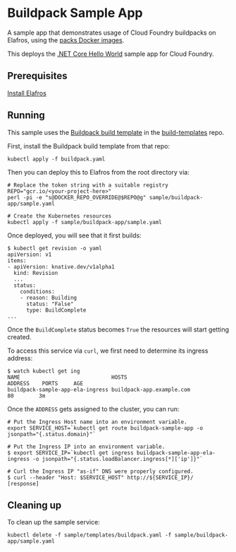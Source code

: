 # Buildpack Sample App

A sample app that demonstrates usage of Cloud Foundry buildpacks on Elafros,
using the [packs Docker images](https://github.com/sclevine/packs).

This deploys the [.NET Core Hello World](https://github.com/cloudfoundry-samples/dotnet-core-hello-world)
sample app for Cloud Foundry.

## Prerequisites

[Install Elafros](https://github.com/knative/install/blob/master/README.md)

## Running

This sample uses the [Buildpack build
template](https://github.com/knative/build-templates/blob/master/buildpack/buildpack.yaml)
in the [build-templates](https://github.com/knative/build-templates/) repo.

First, install the Buildpack build template from that repo:

```shell
kubectl apply -f buildpack.yaml
```

Then you can deploy this to Elafros from the root directory via:

```shell
# Replace the token string with a suitable registry
REPO="gcr.io/<your-project-here>"
perl -pi -e "s@DOCKER_REPO_OVERRIDE@$REPO@g" sample/buildpack-app/sample.yaml

# Create the Kubernetes resources
kubectl apply -f sample/buildpack-app/sample.yaml
```

Once deployed, you will see that it first builds:

```shell
$ kubectl get revision -o yaml
apiVersion: v1
items:
- apiVersion: knative.dev/v1alpha1
  kind: Revision
  ...
  status:
    conditions:
    - reason: Building
      status: "False"
      type: BuildComplete
...
```

Once the `BuildComplete` status becomes `True` the resources will start getting created.


To access this service via `curl`, we first need to determine its ingress address:
```shell
$ watch kubectl get ing
NAME                             HOSTS                          ADDRESS    PORTS     AGE
buildpack-sample-app-ela-ingress buildpack-app.example.com                 80        3m
```

Once the `ADDRESS` gets assigned to the cluster, you can run:

```shell
# Put the Ingress Host name into an environment variable.
export SERVICE_HOST=`kubectl get route buildpack-sample-app -o jsonpath="{.status.domain}"`

# Put the Ingress IP into an environment variable.
$ export SERVICE_IP=`kubectl get ingress buildpack-sample-app-ela-ingress -o jsonpath="{.status.loadBalancer.ingress[*]['ip']}"`

# Curl the Ingress IP "as-if" DNS were properly configured.
$ curl --header "Host: $SERVICE_HOST" http://${SERVICE_IP}/
[response]
```

## Cleaning up

To clean up the sample service:

```shell
kubectl delete -f sample/templates/buildpack.yaml -f sample/buildpack-app/sample.yaml
```
